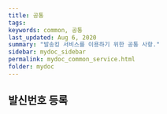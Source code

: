 ```yaml
---
title: 공통
tags:
keywords: common, 공통
last_updated: Aug 6, 2020
summary: "발송킹 서비스를 이용하기 위한 공통 사항."
sidebar: mydoc_sidebar
permalink: mydoc_common_service.html
folder: mydoc
---
```


## 발신번호 등록
